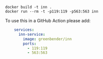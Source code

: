 ```
docker build -t inn .
docker run --rm -t -p119:119 -p563:563 inn
```
To use this in a GitHub Action please add:
```yaml
    services:
      inn-service:
        image: greenbender/inn
        ports:
          - 119:119
          - 563:563
```
